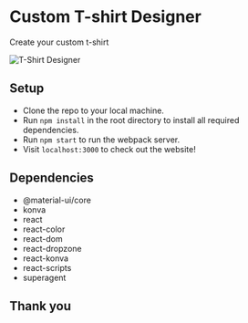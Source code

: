 # Custom T-shirt Designer

Create your custom t-shirt

![T-Shirt Designer](https://github.com/suwignyo/custom-t-shirt/blob/master/src/img/tshirt-demo.gif)

## Setup

- Clone the repo to your local machine.
- Run `npm install` in the root directory to install all required dependencies. 
- Run `npm start` to run the webpack server. 
- Visit `localhost:3000` to check out the website!

## Dependencies

- @material-ui/core
- konva
- react
- react-color
- react-dom
- react-dropzone
- react-konva
- react-scripts
- superagent

## Thank you
